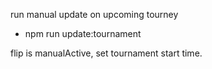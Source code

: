 run manual update on upcoming tourney

- npm run update:tournament

flip is manualActive, set tournament start time.
